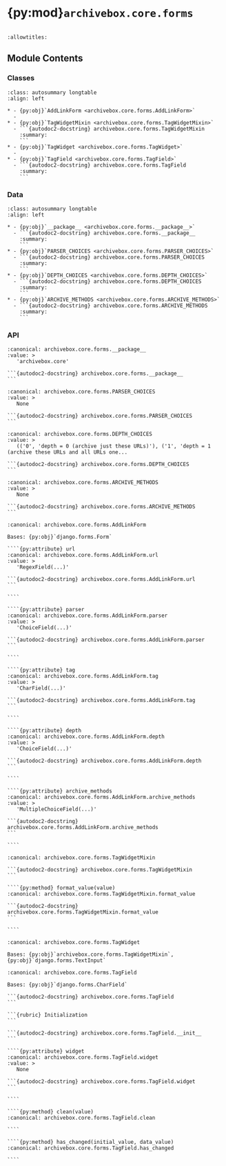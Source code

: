 # {py:mod}`archivebox.core.forms`

```{py:module} archivebox.core.forms
```

```{autodoc2-docstring} archivebox.core.forms
:allowtitles:
```

## Module Contents

### Classes

````{list-table}
:class: autosummary longtable
:align: left

* - {py:obj}`AddLinkForm <archivebox.core.forms.AddLinkForm>`
  -
* - {py:obj}`TagWidgetMixin <archivebox.core.forms.TagWidgetMixin>`
  - ```{autodoc2-docstring} archivebox.core.forms.TagWidgetMixin
    :summary:
    ```
* - {py:obj}`TagWidget <archivebox.core.forms.TagWidget>`
  -
* - {py:obj}`TagField <archivebox.core.forms.TagField>`
  - ```{autodoc2-docstring} archivebox.core.forms.TagField
    :summary:
    ```
````

### Data

````{list-table}
:class: autosummary longtable
:align: left

* - {py:obj}`__package__ <archivebox.core.forms.__package__>`
  - ```{autodoc2-docstring} archivebox.core.forms.__package__
    :summary:
    ```
* - {py:obj}`PARSER_CHOICES <archivebox.core.forms.PARSER_CHOICES>`
  - ```{autodoc2-docstring} archivebox.core.forms.PARSER_CHOICES
    :summary:
    ```
* - {py:obj}`DEPTH_CHOICES <archivebox.core.forms.DEPTH_CHOICES>`
  - ```{autodoc2-docstring} archivebox.core.forms.DEPTH_CHOICES
    :summary:
    ```
* - {py:obj}`ARCHIVE_METHODS <archivebox.core.forms.ARCHIVE_METHODS>`
  - ```{autodoc2-docstring} archivebox.core.forms.ARCHIVE_METHODS
    :summary:
    ```
````

### API

````{py:data} __package__
:canonical: archivebox.core.forms.__package__
:value: >
   'archivebox.core'

```{autodoc2-docstring} archivebox.core.forms.__package__
```

````

````{py:data} PARSER_CHOICES
:canonical: archivebox.core.forms.PARSER_CHOICES
:value: >
   None

```{autodoc2-docstring} archivebox.core.forms.PARSER_CHOICES
```

````

````{py:data} DEPTH_CHOICES
:canonical: archivebox.core.forms.DEPTH_CHOICES
:value: >
   (('0', 'depth = 0 (archive just these URLs)'), ('1', 'depth = 1 (archive these URLs and all URLs one...

```{autodoc2-docstring} archivebox.core.forms.DEPTH_CHOICES
```

````

````{py:data} ARCHIVE_METHODS
:canonical: archivebox.core.forms.ARCHIVE_METHODS
:value: >
   None

```{autodoc2-docstring} archivebox.core.forms.ARCHIVE_METHODS
```

````

`````{py:class} AddLinkForm(data=None, files=None, auto_id='id_%s', prefix=None, initial=None, error_class=ErrorList, label_suffix=None, empty_permitted=False, field_order=None, use_required_attribute=None, renderer=None)
:canonical: archivebox.core.forms.AddLinkForm

Bases: {py:obj}`django.forms.Form`

````{py:attribute} url
:canonical: archivebox.core.forms.AddLinkForm.url
:value: >
   'RegexField(...)'

```{autodoc2-docstring} archivebox.core.forms.AddLinkForm.url
```

````

````{py:attribute} parser
:canonical: archivebox.core.forms.AddLinkForm.parser
:value: >
   'ChoiceField(...)'

```{autodoc2-docstring} archivebox.core.forms.AddLinkForm.parser
```

````

````{py:attribute} tag
:canonical: archivebox.core.forms.AddLinkForm.tag
:value: >
   'CharField(...)'

```{autodoc2-docstring} archivebox.core.forms.AddLinkForm.tag
```

````

````{py:attribute} depth
:canonical: archivebox.core.forms.AddLinkForm.depth
:value: >
   'ChoiceField(...)'

```{autodoc2-docstring} archivebox.core.forms.AddLinkForm.depth
```

````

````{py:attribute} archive_methods
:canonical: archivebox.core.forms.AddLinkForm.archive_methods
:value: >
   'MultipleChoiceField(...)'

```{autodoc2-docstring} archivebox.core.forms.AddLinkForm.archive_methods
```

````

`````

`````{py:class} TagWidgetMixin
:canonical: archivebox.core.forms.TagWidgetMixin

```{autodoc2-docstring} archivebox.core.forms.TagWidgetMixin
```

````{py:method} format_value(value)
:canonical: archivebox.core.forms.TagWidgetMixin.format_value

```{autodoc2-docstring} archivebox.core.forms.TagWidgetMixin.format_value
```

````

`````

```{py:class} TagWidget(attrs=None)
:canonical: archivebox.core.forms.TagWidget

Bases: {py:obj}`archivebox.core.forms.TagWidgetMixin`, {py:obj}`django.forms.TextInput`

```

`````{py:class} TagField(*, max_length=None, min_length=None, strip=True, empty_value='', **kwargs)
:canonical: archivebox.core.forms.TagField

Bases: {py:obj}`django.forms.CharField`

```{autodoc2-docstring} archivebox.core.forms.TagField
```

```{rubric} Initialization
```

```{autodoc2-docstring} archivebox.core.forms.TagField.__init__
```

````{py:attribute} widget
:canonical: archivebox.core.forms.TagField.widget
:value: >
   None

```{autodoc2-docstring} archivebox.core.forms.TagField.widget
```

````

````{py:method} clean(value)
:canonical: archivebox.core.forms.TagField.clean

````

````{py:method} has_changed(initial_value, data_value)
:canonical: archivebox.core.forms.TagField.has_changed

````

`````
